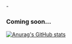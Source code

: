 -<h3>Coming soon...</h3>

[![Anurag's GitHub stats](https://github-readme-stats.vercel.app/api?username=anuraghazra)](https://github.com/victorlicht/github-readme-stats)
